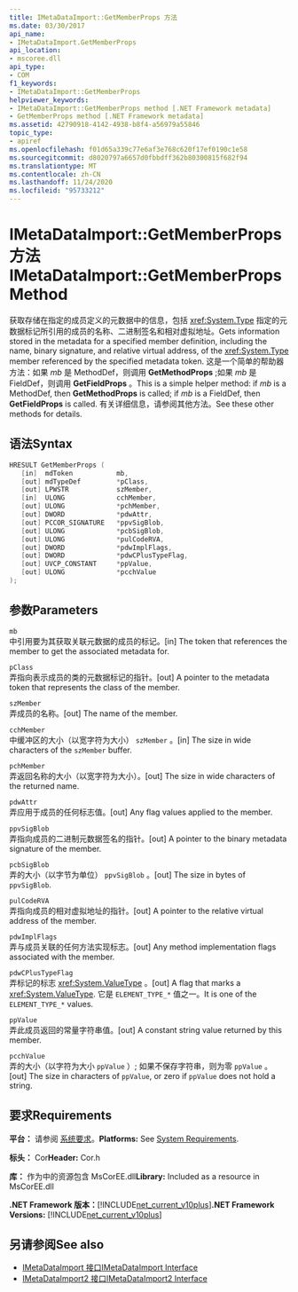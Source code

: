 ```yaml
---
title: IMetaDataImport::GetMemberProps 方法
ms.date: 03/30/2017
api_name:
- IMetaDataImport.GetMemberProps
api_location:
- mscoree.dll
api_type:
- COM
f1_keywords:
- IMetaDataImport::GetMemberProps
helpviewer_keywords:
- IMetaDataImport::GetMemberProps method [.NET Framework metadata]
- GetMemberProps method [.NET Framework metadata]
ms.assetid: 42790918-4142-4938-b8f4-a56979a55846
topic_type:
- apiref
ms.openlocfilehash: f01d65a339c77e6af3e768c620f17ef0190c1e58
ms.sourcegitcommit: d8020797a6657d0fbbdff362b80300815f682f94
ms.translationtype: MT
ms.contentlocale: zh-CN
ms.lasthandoff: 11/24/2020
ms.locfileid: "95733212"
---
```

# <a name="imetadataimportgetmemberprops-method"></a><span data-ttu-id="ec2fe-102">IMetaDataImport::GetMemberProps 方法</span><span class="sxs-lookup"><span data-stu-id="ec2fe-102">IMetaDataImport::GetMemberProps Method</span></span>

<span data-ttu-id="ec2fe-103">获取存储在指定的成员定义的元数据中的信息，包括 <xref:System.Type> 指定的元数据标记所引用的成员的名称、二进制签名和相对虚拟地址。</span><span class="sxs-lookup"><span data-stu-id="ec2fe-103">Gets information stored in the metadata for a specified member definition, including the name, binary signature, and relative virtual address, of the <xref:System.Type> member referenced by the specified metadata token.</span></span> <span data-ttu-id="ec2fe-104">这是一个简单的帮助器方法：如果 *mb* 是 MethodDef，则调用 **GetMethodProps** ;如果 *mb* 是 FieldDef，则调用 **GetFieldProps** 。</span><span class="sxs-lookup"><span data-stu-id="ec2fe-104">This is a simple helper method: if *mb* is a MethodDef, then **GetMethodProps** is called; if *mb* is a FieldDef, then **GetFieldProps** is called.</span></span> <span data-ttu-id="ec2fe-105">有关详细信息，请参阅其他方法。</span><span class="sxs-lookup"><span data-stu-id="ec2fe-105">See these other methods for details.</span></span>
  
## <a name="syntax"></a><span data-ttu-id="ec2fe-106">语法</span><span class="sxs-lookup"><span data-stu-id="ec2fe-106">Syntax</span></span>  
  
```cpp  
HRESULT GetMemberProps (  
   [in]  mdToken           mb,
   [out] mdTypeDef         *pClass,  
   [out] LPWSTR            szMember,
   [in]  ULONG             cchMember,
   [out] ULONG             *pchMember,
   [out] DWORD             *pdwAttr,  
   [out] PCCOR_SIGNATURE   *ppvSigBlob,
   [out] ULONG             *pcbSigBlob,
   [out] ULONG             *pulCodeRVA,
   [out] DWORD             *pdwImplFlags,
   [out] DWORD             *pdwCPlusTypeFlag,
   [out] UVCP_CONSTANT     *ppValue,  
   [out] ULONG             *pcchValue  
);  
```  
  
## <a name="parameters"></a><span data-ttu-id="ec2fe-107">参数</span><span class="sxs-lookup"><span data-stu-id="ec2fe-107">Parameters</span></span>  

 `mb`  
 <span data-ttu-id="ec2fe-108">中引用要为其获取关联元数据的成员的标记。</span><span class="sxs-lookup"><span data-stu-id="ec2fe-108">[in] The token that references the member to get the associated metadata for.</span></span>  
  
 `pClass`  
 <span data-ttu-id="ec2fe-109">弄指向表示成员的类的元数据标记的指针。</span><span class="sxs-lookup"><span data-stu-id="ec2fe-109">[out] A pointer to the metadata token that represents the class of the member.</span></span>  
  
 `szMember`  
 <span data-ttu-id="ec2fe-110">弄成员的名称。</span><span class="sxs-lookup"><span data-stu-id="ec2fe-110">[out] The name of the member.</span></span>  
  
 `cchMember`  
 <span data-ttu-id="ec2fe-111">中缓冲区的大小（以宽字符为大小） `szMember` 。</span><span class="sxs-lookup"><span data-stu-id="ec2fe-111">[in] The size in wide characters of the `szMember` buffer.</span></span>  
  
 `pchMember`  
 <span data-ttu-id="ec2fe-112">弄返回名称的大小（以宽字符为大小）。</span><span class="sxs-lookup"><span data-stu-id="ec2fe-112">[out] The size in wide characters of the returned name.</span></span>  
  
 `pdwAttr`  
 <span data-ttu-id="ec2fe-113">弄应用于成员的任何标志值。</span><span class="sxs-lookup"><span data-stu-id="ec2fe-113">[out] Any flag values applied to the member.</span></span>  
  
 `ppvSigBlob`  
 <span data-ttu-id="ec2fe-114">弄指向成员的二进制元数据签名的指针。</span><span class="sxs-lookup"><span data-stu-id="ec2fe-114">[out] A pointer to the binary metadata signature of the member.</span></span>  
  
 `pcbSigBlob`  
 <span data-ttu-id="ec2fe-115">弄的大小（以字节为单位） `ppvSigBlob` 。</span><span class="sxs-lookup"><span data-stu-id="ec2fe-115">[out] The size in bytes of `ppvSigBlob`.</span></span>  
  
 `pulCodeRVA`  
 <span data-ttu-id="ec2fe-116">弄指向成员的相对虚拟地址的指针。</span><span class="sxs-lookup"><span data-stu-id="ec2fe-116">[out] A pointer to the relative virtual address of the member.</span></span>  
  
 `pdwImplFlags`  
 <span data-ttu-id="ec2fe-117">弄与成员关联的任何方法实现标志。</span><span class="sxs-lookup"><span data-stu-id="ec2fe-117">[out] Any method implementation flags associated with the member.</span></span>  
  
 `pdwCPlusTypeFlag`  
 <span data-ttu-id="ec2fe-118">弄标记的标志 <xref:System.ValueType> 。</span><span class="sxs-lookup"><span data-stu-id="ec2fe-118">[out] A flag that marks a <xref:System.ValueType>.</span></span> <span data-ttu-id="ec2fe-119">它是 `ELEMENT_TYPE_*` 值之一。</span><span class="sxs-lookup"><span data-stu-id="ec2fe-119">It is one of the `ELEMENT_TYPE_*` values.</span></span>
  
 `ppValue`  
 <span data-ttu-id="ec2fe-120">弄此成员返回的常量字符串值。</span><span class="sxs-lookup"><span data-stu-id="ec2fe-120">[out] A constant string value returned by this member.</span></span>  
  
 `pcchValue`  
 <span data-ttu-id="ec2fe-121">弄的大小（以字符为大小 `ppValue` ）; 如果不保存字符串，则为零 `ppValue` 。</span><span class="sxs-lookup"><span data-stu-id="ec2fe-121">[out] The size in characters of `ppValue`, or zero if `ppValue` does not hold a string.</span></span>  
  
## <a name="requirements"></a><span data-ttu-id="ec2fe-122">要求</span><span class="sxs-lookup"><span data-stu-id="ec2fe-122">Requirements</span></span>  

 <span data-ttu-id="ec2fe-123">**平台：** 请参阅 [系统要求](../../get-started/system-requirements.md)。</span><span class="sxs-lookup"><span data-stu-id="ec2fe-123">**Platforms:** See [System Requirements](../../get-started/system-requirements.md).</span></span>  
  
 <span data-ttu-id="ec2fe-124">**标头：** Cor</span><span class="sxs-lookup"><span data-stu-id="ec2fe-124">**Header:** Cor.h</span></span>  
  
 <span data-ttu-id="ec2fe-125">**库：** 作为中的资源包含 MsCorEE.dll</span><span class="sxs-lookup"><span data-stu-id="ec2fe-125">**Library:** Included as a resource in MsCorEE.dll</span></span>  
  
 <span data-ttu-id="ec2fe-126">**.NET Framework 版本：**[!INCLUDE[net_current_v10plus](../../../../includes/net-current-v10plus-md.md)]</span><span class="sxs-lookup"><span data-stu-id="ec2fe-126">**.NET Framework Versions:** [!INCLUDE[net_current_v10plus](../../../../includes/net-current-v10plus-md.md)]</span></span>  
  
## <a name="see-also"></a><span data-ttu-id="ec2fe-127">另请参阅</span><span class="sxs-lookup"><span data-stu-id="ec2fe-127">See also</span></span>

- [<span data-ttu-id="ec2fe-128">IMetaDataImport 接口</span><span class="sxs-lookup"><span data-stu-id="ec2fe-128">IMetaDataImport Interface</span></span>](imetadataimport-interface.md)
- [<span data-ttu-id="ec2fe-129">IMetaDataImport2 接口</span><span class="sxs-lookup"><span data-stu-id="ec2fe-129">IMetaDataImport2 Interface</span></span>](imetadataimport2-interface.md)
